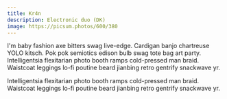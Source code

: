 ```yaml
---
title: Kr4n
description: Electronic duo (DK)
image: https://picsum.photos/600/380
---
```

I'm baby fashion axe bitters swag live-edge. Cardigan banjo chartreuse YOLO kitsch. Pok pok semiotics edison bulb swag tote bag art party. Intelligentsia flexitarian photo booth ramps cold-pressed man braid. Waistcoat leggings lo-fi poutine beard jianbing retro gentrify snackwave yr.

Intelligentsia flexitarian photo booth ramps cold-pressed man braid. Waistcoat leggings lo-fi poutine beard jianbing retro gentrify snackwave yr.
